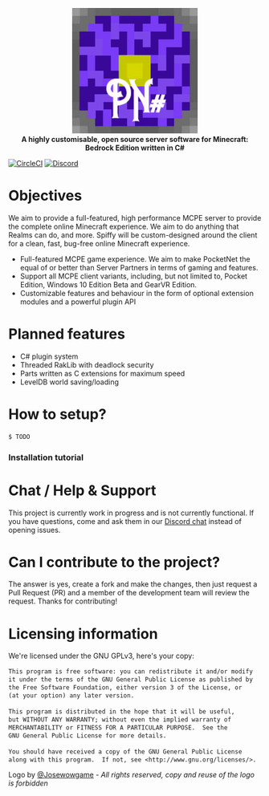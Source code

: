 <p align="center">
	<a><img src="https://github.com/PocketNET/PocketNET/blob/main/pocketnet_logo.png" height="250" width="250"></img></a><br>
	<b>A highly customisable, open source server software for Minecraft: Bedrock Edition written in C#</b>
</p>
		
[![CircleCI](https://circleci.com/gh/PocketNET/PocketNET.svg?style=svg)]()
[![Discord](https://img.shields.io/discord/771242614736814090?style=for-the-badge)]()

# Objectives
We aim to provide a full-featured, high performance MCPE server to provide the complete online Minecraft experience. We aim to do anything that Realms can do, and more. Spiffy will be custom-designed around the client for a clean, fast, bug-free online Minecraft experience.
- Full-featured MCPE game experience. We aim to make PocketNet the equal of or better than Server Partners in terms of gaming and features.
- Support all MCPE client variants, including, but not limited to, Pocket Edition, Windows 10 Edition Beta and GearVR Edition.
- Customizable features and behaviour in the form of optional extension modules and a powerful plugin API

# Planned features
- C# plugin system
- Threaded RakLib with deadlock security
- Parts written as C extensions for maximum speed
- LevelDB world saving/loading

# How to setup?
```sh
$ TODO
```
### Installation tutorial

# Chat / Help & Support

This project is currently work in progress and is not currently functional. If you have questions, come and ask them in our [Discord chat](https://discord.gg/2ZsXumM) instead of opening issues.
<!--If you have an issue, please make sure to check the [FAQs](https://github.com/PocketNET/PocketNET/wiki/FAQs) page before opening any issues. We are constantly fixing issues and are continuously updating, so please also ensure that you are up-to-date before opening any issues.-->

# Can I contribute to the project?

The answer is yes, create a fork and make the changes, then just request a Pull Request (PR) and a member of the development team will review the request. Thanks for contributing!

# Licensing information
We're licensed under the GNU GPLv3, here's your copy:

	This program is free software: you can redistribute it and/or modify
	it under the terms of the GNU General Public License as published by
	the Free Software Foundation, either version 3 of the License, or
	(at your option) any later version.

	This program is distributed in the hope that it will be useful,
	but WITHOUT ANY WARRANTY; without even the implied warranty of
	MERCHANTABILITY or FITNESS FOR A PARTICULAR PURPOSE.  See the
	GNU General Public License for more details.

	You should have received a copy of the GNU General Public License
	along with this program.  If not, see <http://www.gnu.org/licenses/>.

Logo by [@Josewowgame](https://github.com/Josewowgame2888) - *All rights reserved, copy and reuse of the logo is forbidden*
